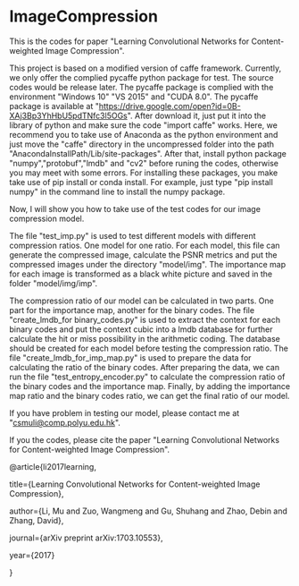 # ImageCompression
This is the codes for paper "Learning Convolutional Networks for Content-weighted Image Compression".

This project is based on a modified version of caffe framework. Currently, we only offer the complied pycaffe python package for test. The source codes would be release later. The pycaffe package is complied with the environment "Windows 10" "VS 2015" and "CUDA 8.0". The pycaffe package is available at "https://drive.google.com/open?id=0B-XAj3Bp3YhHbU5pdTNfc3l5OGs". After download it, just put it into the library of python and make sure the code "import caffe" works. Here, we recommend you to take use of Anaconda as the python environment and just move the "caffe" directory in the uncompressed folder into the path "AnacondaInstallPath/Lib/site-packages". After that, install python package "numpy","protobuf","lmdb" and "cv2" before runing the codes, otherwise you may meet with some errors. For installing these packages, you make take use of pip install or conda install. For example, just type "pip install numpy" in the command line to install the numpy package. 

Now, I will show you how to take use of the test codes for our image compression model. 

The file "test_imp.py" is used to test different models with different compression ratios. One model for one ratio. For each model, this file can generate the compressed image, calculate the PSNR metrics and put the compressed images under the directory "model/img". The importance map for each image is transformed as a black white picture and saved in the folder "model/img/imp".

The compression ratio of our model can be calculated in two parts. One part for the importance map, another for the binary codes. The file "create_lmdb_for binary_codes.py" is used to extract the context for each binary codes and put the context cubic into a lmdb database for further calculate the hit or miss possibility in the arithmetic coding. The database should be created for each model before testing the compression ratio.  The file "create_lmdb_for_imp_map.py" is used to prepare the data for calculating the ratio of the binary codes. After preparing the data, we can run the file "test_entropy_encoder.py" to calculate the compression ratio of the binary codes and the importance map. Finally, by adding the importance map ratio and the binary codes ratio, we can get the final ratio of our model.

If you have problem in testing our model, please contact me at "csmuli@comp.polyu.edu.hk".

If you the codes, please cite the paper "Learning Convolutional Networks for Content-weighted Image Compression".

@article{li2017learning,

  title={Learning Convolutional Networks for Content-weighted Image Compression},
  
  author={Li, Mu and Zuo, Wangmeng and Gu, Shuhang and Zhao, Debin and Zhang, David},
  
  journal={arXiv preprint arXiv:1703.10553},
  
  year={2017}
  
}